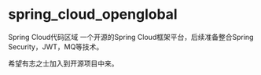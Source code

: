 # spring_cloud_openglobal
Spring Cloud代码区域
一个开源的Spring Cloud框架平台，后续准备整合Spring Security，JWT，MQ等技术。




希望有志之士加入到开源项目中来。

